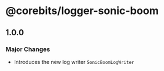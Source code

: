 # @corebits/logger-sonic-boom

## 1.0.0

### Major Changes

- Introduces the new log writer `SonicBoomLogWriter`
